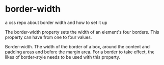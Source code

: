 # border-width

a css repo about border width and how to set it up

The border-width property sets the width of an element's four borders. This property can have from one to four values.

Border-width. The width of the border of a box, around the content and padding areas and before the margin area. For a border to take effect, the likes of border-style needs to be used with this property.
